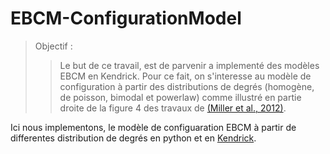 # EBCM-ConfigurationModel

> Objectif :
>> Le but de ce travail, est de parvenir a implementé des modèles EBCM en Kendrick. 
Pour ce fait, on s'interesse au modèle de configuration à partir des distributions de degrés (homogène, de poisson, bimodal et powerlaw)
comme illustré en partie droite de la figure 4 des travaux de [(Miller et al., 2012)](https://royalsocietypublishing.org/doi/10.1098/rsif.2011.0403#d3e737).

Ici nous implementons, le modèle de configuaration EBCM à partir de differentes distribution de degrés en python et en [Kendrick](https://github.com/KendrickOrg/kendrick).
